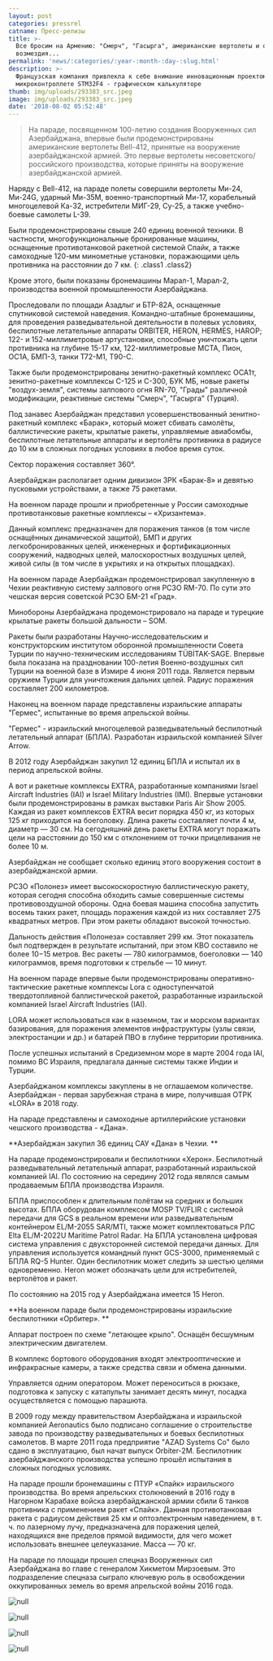 ```yaml
---
layout: post
categories: pressrel
catname: Пресс-релизы
title: >-
  Все бросим на Армению: "Смерч", "Гасырга", американские вертолеты и оружие
  возмездия...
permalink: 'news/:categories/:year-:month-:day-:slug.html'
description: >-
  Французская компания привлекла к себе внимание инновационным проектом на
  микроконтроллете STM32F4 - графическом калькуляторе
thumb: img/uploads/293383_src.jpeg
image: img/uploads/293383_src.jpeg
date: '2018-08-02 05:52:48'
---
```

> На параде, посвященном 100-летию создания Вооруженных сил Азербайджана, впервые были продемонстрированы американские вертолеты Bell-412, принятые на вооружение азербайджанской армией. Это первые вертолеты несоветского/российского производства, которые приняты на вооружение азербайджанской армией.

Наряду с Bell-412, на параде полеты совершили вертолеты Ми-24, Ми-24G, ударный Ми-35M, военно-транспортный Ми-17, корабельный многоцелевой Ка-32, истребители МИГ-29, Су-25, а также учебно-боевые самолеты L-39.

Были продемонстрированы свыше 240 единиц военной техники. В частности, многофункциональные бронированные машины, оснащенные противотанковой ракетной системой Спайк, а также самоходные 120-мм минометные установки, поражающими цель противника на расстоянии до 7 км. 
{: .class1 .class2}

Кроме этого, были показаны бронемашины Марал-1, Марал-2, производства военной промышленности Азербайджана.

Проследовали по площади Азадлыг и БТР-82А, оснащенные спутниковой системой наведения. Командно-штабные бронемашины, для проведения разведывательной деятельности в полевых условиях, беспилотные летательные аппараты ORBITER, HERON, HERMES, HAROP; 122- и 152-миллиметровые артустановки, способные уничтожать цели противника на глубине 15-17 км, 122-миллиметровые МСТА, Пион, ОС1А, БМП-3, танки Т72-М1, Т90-С.

Также были продемонстрированы зенитно-ракетный комплекс ОСА1т, зенитно-ракетные комплексы С-125 и С-300, БУК МБ, новые ракеты "воздух-земля", системы залпового огня RN-70, "Грады" различной модификации, реактивные системы "Смерч", "Гасырга" (Турция).

Под занавес Азербайджан представил усовершенствованный зенитно-ракетный комплекс «Барак», который может сбивать самолёты, баллистические ракеты, крылатые ракеты, управляемые авиабомбы, беспилотные летательные аппараты и вертолёты противника в радиусе до 10 км в сложных погодных условиях в любое время суток.

Сектор поражения составляет 360°.

Азербайджан располагает одним дивизион ЗРК «Барак-8» и девятью пусковыми устройствами, а также 75 ракетами.

На военном параде прошли и приобретенные у России самоходные противотанковые ракетные комплексы – «Хризантема».

Данный комплекс предназначен для поражения танков (в том числе оснащённых динамической защитой), БМП и других легкобронированных целей, инженерных и фортификационных сооружений, надводных целей, малоскоростных воздушных целей, живой силы (в том числе в укрытиях и на открытых площадках).

На военном параде Азербайджан продемонстрировал закупленную в Чехии реактивную систему залпового огня РСЗО RM-70. По сути это чешская версия советской РСЗО БМ-21 «Град».

Минобороны Азербайджана продемонстрировало на параде и турецкие крылатые ракеты большой дальности – SOM. 

Ракеты были разработаны Научно-исследовательским и конструкторским институтом оборонной промышленности Совета Турции по научно-техническим исследованиям TÜBİTAK-SAGE. Впервые была показана на праздновании 100-летия Военно-воздушных сил Турции на военной базе в Измире 4 июня 2011 года. Является первым оружием Турции для уничтожения дальних целей. Радиус поражения составляет 200 километров.

Наконец на военном параде представлены израильские аппараты "Гермес", испытанные во время апрельской войны.

"Гермес" - израильский многоцелевой разведывательный беспилотный летательный аппарат (БПЛА). Разработан израильской компанией Silver Arrow.

В 2012 году Азербайджан закупил 12 единиц БПЛА и испытал их в период апрельской войны.

А вот и ракетные комплексы EXTRA, разработанные компаниями Israel Aircraft Industries (IAI) и Israel Military Industries (IMI). Впервые установки были продемонстрированы в рамках выставки Paris Air Show 2005. Каждая из ракет комплексов EXTRA весит порядка 450 кг, из которых 125 кг приходится на боеголовку. Длина ракеты составляет почти 4 м, диаметр — 30 см. На сегодняшний день ракеты EXTRA могут поражать цели на расстоянии до 150 км с отклонением от точки прицеливания не более 10 м.

Азербайджан не сообщает сколько единиц этого вооружения состоит в азербайджанской армии.

РСЗО «Полонез» имеет высокоскоростную баллистическую ракету, которая сегодня способна обходить самые совершенные системы противовоздушной обороны. Одна боевая машина способна запустить восемь таких ракет, площадь поражения каждой из них составляет 275 квадратных метров. При этом ракеты обладают высокой точностью.

Дальность действия «Полонеза» составляет 299 км. Этот показатель был подтвержден в результате испытаний, при этом КВО составило не более 10−15 метров. Вес ракеты — 780 килограммов, боеголовки — 140 килограммов, время подготовки к стрельбе — 10 минут.

На военном параде впервые были продемонстрированы оперативно-тактические ракетные комплексы Lora с одноступенчатой твердотопливной баллистической ракетой, разработанные израильской компанией Israel Aircraft Industries (IAI).

LORA может использоваться как в наземном, так и морском вариантах базирования, для поражения элементов инфраструктуры (узлы связи, электростанции и др.) и батарей ПВО в глубине территории противника.

После успешных испытаний в Средиземном море в марте 2004 года IAI, помимо ВС Израиля, предлагала данные системы также Индии и Турции.

Азербайджаном комплексы закуплены в не оглашаемом количестве. Азербайджан - первая зарубежная страна в мире, получившая ОТРК «LORA» в 2018 году.

На параде представлены и самоходные артиллерийские установки чешского производства - «Дана».

**Азербайджан закупил 36 единиц САУ «Дана» в Чехии.
**

На параде продемонстрировали и беспилотники «Херон». Беспилотный разведывательный летательный аппарат, разработанный израильской компанией IAI. По состоянию на середину 2012 года являлся самым продаваемым БПЛА производства Израиля.

БПЛА приспособлен к длительным полётам на средних и больших высотах. БПЛА оборудован комплексом MOSP TV/FLIR с системой передачи для GCS в реальном времени или разведывательным контейнером EL/M-2055 SAR/MTI, также может комплектоваться РЛС Elta EL/M-2022U Maritime Patrol Radar. На БПЛА установлена цифровая система управления с двухсторонней системой передачи данных. Для управления используется командный пункт GCS-3000, применяемый с БПЛА RQ-5 Hunter. Один беспилотник может следить за шестью целями одновременно. Heron может обозначать цели для истребителей, вертолётов и ракет.

По состоянию на 2015 год у Азербайджана имеется 15 Heron.

**На военном параде были продемонстрированы израильские беспилотники «Орбитер».
**

Аппарат построен по схеме "летающее крыло". Оснащён бесшумным электрическим двигателем.

В комплекс бортового оборудования входят электрооптические и инфракрасные камеры, а также средства связи и обмена данными.

Управляется одним оператором. Может переноситься в рюкзаке, подготовка к запуску с катапульты занимает десять минут, посадка осуществляется с помощью парашюта.

В 2009 году между правительством Азербайджана и израильской компанией Aeronautics было подписано соглашение о строительстве завода по производству разведывательных и боевых беспилотных самолетов. В марте 2011 года предприятие "AZAD Systems Co" было сдано в эксплуатацию, был начат выпуск Orbiter-2M. Беспилотник азербайджанского производства успешно прошёл испытания в сложных погодных условиях.

На параде прошли бронемашины с ПТУР «Спайк» израильского производства. Во время апрельских столкновений в 2016 году в Нагорном Карабахе войска азербайджанской армии сбили 6 танков противника с применением ракет «Спайк». Данная противотанковая ракета с радиусом действия 25 км и оптоэлектронным наведением, в т. ч. по лазерному лучу, предназначена для поражения целей, находящихся вне пределов прямой видимости, для чего может использовать внешнее целеуказание. Масса — 70 кг.

На параде по площади прошел спецназ Вооруженных сил Азербайджана во главе с генералом Хикметом Мирзоевым. Это подразделение спецназа сыграло ключевую роль в освобождении оккупированных земель во время апрельской войны 2016 года.

![null](/img/uploads/293383_src.jpeg)

![null](/img/uploads/293385_src.jpeg)

![null](/img/uploads/293381_src.jpeg)

![null](/img/uploads/293376_src.jpeg)
